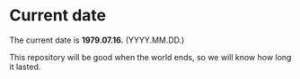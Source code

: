 # Current date

The current date is **1979.07.16.** (YYYY.MM.DD.)

This repository will be good when the world ends, so we will know how long it lasted.